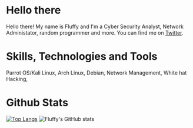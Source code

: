 # Hello there

Hello there! My name is Fluffy and I'm a Cyber Security Analyst, Network Administator, random programmer and more. You can find me on [Twitter](https://twitter.com/FluffySnowmanYT).

# Skills, Technologies and Tools

Parrot OS/Kali Linux, Arch Linux, Debian, Network Management, White hat Hacking, 

# Github Stats

[![Top Langs](https://github-readme-stats.vercel.app/api/top-langs/?username=FluffySnowman)](https://github.com/anuraghazra/github-readme-stats) ![Fluffy's GitHub stats](https://github-readme-stats.vercel.app/api?username=FLuffySnowman&show_icons=true&theme=radical)
